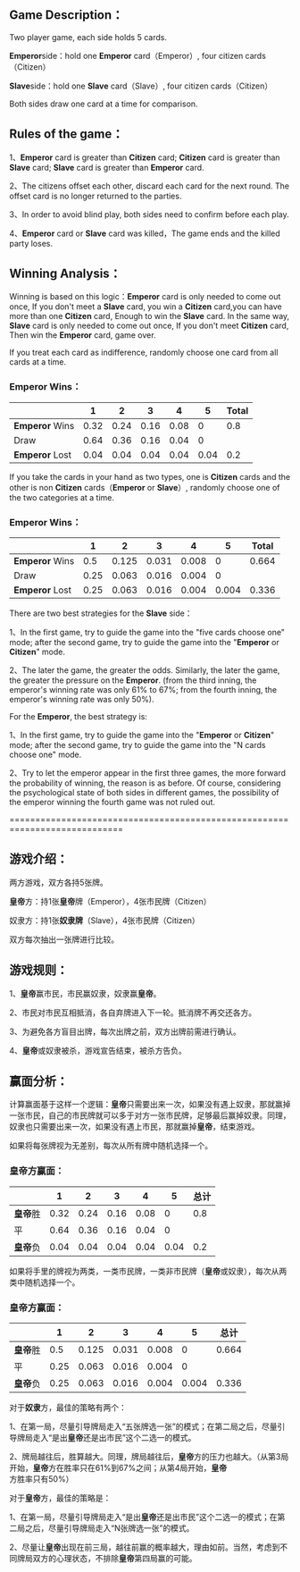 ## Game Description：

Two player game, each side holds 5 cards.

**Emperor**side：hold one **Emperor** card（Emperor）, four citizen cards（Citizen）

**Slave**side：hold one **Slave** card（Slave）, four citizen cards（Citizen）

Both sides draw one card at a time for comparison.

 

## Rules of the game：

1、**Emperor** card is greater than **Citizen** card;
 **Citizen** card is greater than **Slave** card;
 **Slave** card is greater than **Emperor** card.

2、The citizens offset each other, discard each card for the next round. The offset card is no longer returned to the parties.

3、In order to avoid blind play, both sides need to confirm before each play.

4、**Emperor** card or **Slave** card was killed，The game ends and the killed party loses.

 

## Winning Analysis：

Winning is based on this logic：**Emperor** card is only needed to come out once, If you don't meet a **Slave** card, you win a **Citizen** card,you can have more than one **Citizen** card, Enough to win the **Slave** card. In the same way, **Slave** card is only needed to come out once, If you don't meet **Citizen** card, Then win the **Emperor** card, game over.

 
If you treat each card as indifference, randomly choose one card from all cards at a time. 

### **Emperor** Wins：

 

|                  | 1    | 2    | 3    | 4    | 5    | Total |
| ---------------- | ---- | ---- | ---- | ---- | ---- | ---- |
| **Emperor** Wins | 0.32 | 0.24 | 0.16 | 0.08 | 0    | 0.8  |
| Draw             | 0.64 | 0.36 | 0.16 | 0.04 | 0    |      |
| **Emperor** Lost | 0.04 | 0.04 | 0.04 | 0.04 | 0.04 | 0.2  |

 

If you take the cards in your hand as two types, one is **Citizen** cards and the other is non **Citizen** cards（**Emperor** or **Slave**）, randomly choose one of the two categories at a time.

### **Emperor** Wins：

 

|                  | 1    | 2     | 3     | 4     | 5     | Total  |
| ---------------- | ---- | ----- | ----- | ----- | ----- | ----- |
| **Emperor** Wins | 0.5  | 0.125 | 0.031 | 0.008 | 0     | 0.664 |
| Draw             | 0.25 | 0.063 | 0.016 | 0.004 | 0     |       |
| **Emperor** Lost | 0.25 | 0.063 | 0.016 | 0.004 | 0.004 | 0.336 |

 

There are two best strategies for the **Slave** side：

1、In the first game, try to guide the game into the "five cards choose one" mode; after the second game, try to guide the game into the "**Emperor** or **Citizen**" mode.

2、The later the game, the greater the odds. Similarly, the later the game, the greater the pressure on the **Emperor**. (from the third inning, the emperor's winning rate was only 61% to 67%; from the fourth inning, the emperor's winning rate was only 50%).


For the **Emperor**, the best strategy is:

1、In the first game, try to guide the game into the "**Emperor** or **Citizen**" mode; after the second game, try to guide the game into the "N cards choose one" mode.

2、Try to let the emperor appear in the first three games, the more forward the probability of winning, the reason is as before. Of course, considering the psychological state of both sides in different games, the possibility of the emperor winning the fourth game was not ruled out.


============================================================================


## 游戏介绍：

两方游戏，双方各持5张牌。

**皇帝**方：持1张**皇帝**牌（Emperor），4张市民牌（Citizen）

奴隶方：持1张**奴隶牌**（Slave），4张市民牌（Citizen）

双方每次抽出一张牌进行比较。

 

## 游戏规则：

1、**皇帝**赢市民，市民赢奴隶，奴隶赢**皇帝**。

2、市民对市民互相抵消，各自弃牌进入下一轮。抵消牌不再交还各方。

3、为避免各方盲目出牌，每次出牌之前，双方出牌前需进行确认。

4、**皇帝**或奴隶被杀，游戏宣告结束，被杀方告负。

 

## 赢面分析：

计算赢面基于这样一个逻辑：**皇帝**只需要出来一次，如果没有遇上奴隶，那就赢掉一张市民，自己的市民牌就可以多于对方一张市民牌，足够最后赢掉奴隶。同理，奴隶也只需要出来一次，如果没有遇上市民，那就赢掉**皇帝**，结束游戏。

 

如果将每张牌视为无差别，每次从所有牌中随机选择一个。 

### **皇帝**方赢面：

 

|            | 1    | 2    | 3    | 4    | 5    | 总计 |
| ---------- | ---- | ---- | ---- | ---- | ---- | ---- |
| **皇帝**胜 | 0.32 | 0.24 | 0.16 | 0.08 | 0    | 0.8  |
| 平         | 0.64 | 0.36 | 0.16 | 0.04 | 0    |      |
| **皇帝**负 | 0.04 | 0.04 | 0.04 | 0.04 | 0.04 | 0.2  |

 

如果将手里的牌视为两类，一类市民牌，一类非市民牌（**皇帝**或奴隶），每次从两类中随机选择一个。

### **皇帝**方赢面：

 

|            | 1    | 2     | 3     | 4     | 5     | 总计  |
| ---------- | ---- | ----- | ----- | ----- | ----- | ----- |
| **皇帝**胜 | 0.5  | 0.125 | 0.031 | 0.008 | 0     | 0.664 |
| 平         | 0.25 | 0.063 | 0.016 | 0.004 | 0     |       |
| **皇帝**负 | 0.25 | 0.063 | 0.016 | 0.004 | 0.004 | 0.336 |

 

对于**奴隶**方，最佳的策略有两个：

1、在第一局，尽量引导牌局走入“五张牌选一张”的模式；在第二局之后，尽量引导牌局走入“是出**皇帝**还是出市民”这个二选一的模式。

2、牌局越往后，胜算越大。同理，牌局越往后，**皇帝**方的压力也越大。（从第3局开始，**皇帝**方在胜率只在61%到67%之间；从第4局开始，**皇帝**方胜率只有50%）


对于**皇帝**方，最佳的策略是：

1、在第一局，尽量引导牌局走入“是出**皇帝**还是出市民”这个二选一的模式；在第二局之后，尽量引导牌局走入“N张牌选一张”的模式。

2、尽量让**皇帝**出现在前三局，越往前赢的概率越大，理由如前。当然，考虑到不同牌局双方的心理状态，不排除**皇帝**第四局赢的可能。